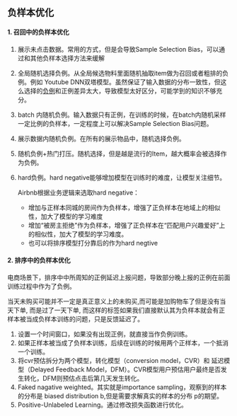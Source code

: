 ## 负样本优化

#### 1. 召回中的负样本优化

1. 展示未点击数据。常用的方式，但是会导致Sample Selection Bias，可以通过和其他负样本选择方法来缓解

2. 全局随机选择负例。从全局候选物料里面随机抽取item做为召回或者粗排的负例。例如 Youtube DNN双塔模型。虽然保证了输入数据的分布一致性，但这么选择的[负例](https://www.zhihu.com/search?q=负例&search_source=Entity&hybrid_search_source=Entity&hybrid_search_extra={"sourceType"%3A"answer"%2C"sourceId"%3A2299284434})和正例差异太大，导致模型太好区分，可能学到的知识不够充分。

3. batch 内随机负例。输入数据只有正例，在训练的时候，在batch内随机采样一定比例的负样本，一定程度上可以解决Sample Selection Bias问题。

4. 展示数据内随机负例。在所有的展示物品中，随机选择负例。

5. 随机负例+热门打压。随机选择，但是越是流行的Item，越大概率会被选择作为负例。

6. hard负例。hard negative能够增加模型在训练时的难度，让模型关注细节。

    Airbnb根据业务逻辑来选取hard negative：

    - 增加与正样本同城的房间作为负样本，增强了正负样本在地域上的相似性，加大了模型的学习难度
    - 增加“被房主拒绝”作为负样本，增强了正负样本在“匹配用户兴趣爱好”上的相似性，加大了模型的学习难度。
    - 也可以将排序模型打分靠后的作为hard negtive

#### 2. 排序中的负样本优化

电商场景下，排序中中所周知的正例延迟上报问题，导致部分晚上报的正例在前面训练过程中作为了负例。

当天未购买可能并不一定是真正意义上的未购买,而可能是加购物车了但是没有当天下单, 而是过了一天下单, 而这样的标签如果我们直接默认其为负样本就会有正样本被当成负样本训练的问题，只是反馈延迟了。

1. 设置一个时间窗口，如果没有出现正例，就直接当作负例训练。
2. 如果正样本被当成了负样本训练，后续在训练的时候用两个正样本，一个抵消一个训练。
3. 将cvr预估拆分为两个模型，转化模型（conversion model，CVR）和 延迟模型（Delayed Feedback Model，DFM）。CVR模型用户预估用户最终是否发生转化，DFM则预估点击后第几天发生转化。
4. Faked nagative weighted。其实就是importance sampling，观察到的样本的分布是 biased distribution b,但是需要求解真实的样本的分布 p的期望。
5. Positive-Unlabeled Learning。通过修改损失函数进行优化。